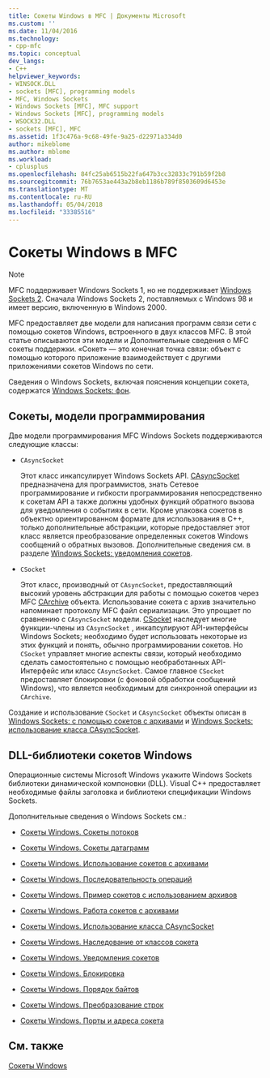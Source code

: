 ```yaml
---
title: Сокеты Windows в MFC | Документы Microsoft
ms.custom: ''
ms.date: 11/04/2016
ms.technology:
- cpp-mfc
ms.topic: conceptual
dev_langs:
- C++
helpviewer_keywords:
- WINSOCK.DLL
- sockets [MFC], programming models
- MFC, Windows Sockets
- Windows Sockets [MFC], MFC support
- Windows Sockets [MFC], programming models
- WSOCK32.DLL
- sockets [MFC], MFC
ms.assetid: 1f3c476a-9c68-49fe-9a25-d22971a334d0
author: mikeblome
ms.author: mblome
ms.workload:
- cplusplus
ms.openlocfilehash: 84fc25ab6515b22fa647b3cc32833c791b59f2b8
ms.sourcegitcommit: 76b7653ae443a2b8eb1186b789f8503609d6453e
ms.translationtype: MT
ms.contentlocale: ru-RU
ms.lasthandoff: 05/04/2018
ms.locfileid: "33385516"
---
```

# <a name="windows-sockets-in-mfc"></a>Сокеты Windows в MFC
> [!NOTE]
>  MFC поддерживает Windows Sockets 1, но не поддерживает [Windows Sockets 2](http://msdn.microsoft.com/library/windows/desktop/ms740673). Сначала Windows Sockets 2, поставляемых с Windows 98 и имеет версию, включенную в Windows 2000.  
  
 MFC предоставляет две модели для написания программ связи сети с помощью сокетов Windows, встроенного в двух классов MFC. В этой статье описываются эти модели и Дополнительные сведения о MFC сокеты поддержки. «Сокет» — это конечная точка связи: объект с помощью которого приложение взаимодействует с другими приложениями сокетов Windows по сети.  
  
 Сведения о Windows Sockets, включая пояснения концепции сокета, содержатся [Windows Sockets: фон](../mfc/windows-sockets-background.md).  
  
##  <a name="_core_sockets_programming_models"></a> Сокеты, модели программирования  
 Две модели программирования MFC Windows Sockets поддерживаются следующие классы:  
  
-   `CAsyncSocket`  
  
     Этот класс инкапсулирует Windows Sockets API. [CAsyncSocket](../mfc/reference/casyncsocket-class.md) предназначена для программистов, знать Сетевое программирование и гибкости программирования непосредственно к сокетам API а также должны удобных функций обратного вызова для уведомления о событиях в сети. Кроме упаковка сокетов в объектно ориентированном формате для использования в C++, только дополнительные абстракции, которые предоставляет этот класс является преобразование определенных сокетов Windows сообщений о обратных вызовов. Дополнительные сведения см. в разделе [Windows Sockets: уведомления сокетов](../mfc/windows-sockets-socket-notifications.md).  
  
-   `CSocket`  
  
     Этот класс, производный от `CAsyncSocket`, предоставляющий высокий уровень абстракции для работы с помощью сокетов через MFC [CArchive](../mfc/reference/carchive-class.md) объекта. Использование сокета с архив значительно напоминает протоколу MFC файл сериализации. Это упрощает по сравнению с `CAsyncSocket` модели. [CSocket](../mfc/reference/csocket-class.md) наследует многие функции-члены из `CAsyncSocket` , инкапсулируют API-интерфейсы Windows Sockets; необходимо будет использовать некоторые из этих функций и понять, обычно программировании сокетов. Но `CSocket` управляет многие аспекты связи, который необходимо сделать самостоятельно с помощью необработанных API-Интерфейс или класс `CAsyncSocket`. Самое главное `CSocket` предоставляет блокировки (с фоновой обработки сообщений Windows), что является необходимым для синхронной операции из `CArchive`.  
  
 Создание и использование `CSocket` и `CAsyncSocket` объекты описан в [Windows Sockets: с помощью сокетов с архивами](../mfc/windows-sockets-using-sockets-with-archives.md) и [Windows Sockets: использование класса CAsyncSocket](../mfc/windows-sockets-using-class-casyncsocket.md).  
  
##  <a name="_core_mfc_socket_samples_and_windows_sockets_dlls"></a> DLL-библиотеки сокетов Windows  
 Операционные системы Microsoft Windows укажите Windows Sockets библиотеки динамической компоновки (DLL). Visual C++ предоставляет необходимые файлы заголовка и библиотеки спецификации Windows Sockets.  
  
 Дополнительные сведения о Windows Sockets см.:  
  
-   [Сокеты Windows. Сокеты потоков](../mfc/windows-sockets-stream-sockets.md)  
  
-   [Сокеты Windows. Сокеты датаграмм](../mfc/windows-sockets-datagram-sockets.md)  
  
-   [Сокеты Windows. Использование сокетов с архивами](../mfc/windows-sockets-using-sockets-with-archives.md)  
  
-   [Сокеты Windows. Последовательность операций](../mfc/windows-sockets-sequence-of-operations.md)  
  
-   [Сокеты Windows. Пример сокетов с использованием архивов](../mfc/windows-sockets-example-of-sockets-using-archives.md)  
  
-   [Сокеты Windows. Работа сокетов с архивами](../mfc/windows-sockets-how-sockets-with-archives-work.md)  
  
-   [Сокеты Windows. Использование класса CAsyncSocket](../mfc/windows-sockets-using-class-casyncsocket.md)  
  
-   [Сокеты Windows. Наследование от классов сокета](../mfc/windows-sockets-deriving-from-socket-classes.md)  
  
-   [Сокеты Windows. Уведомления сокетов](../mfc/windows-sockets-socket-notifications.md)  
  
-   [Сокеты Windows. Блокировка](../mfc/windows-sockets-blocking.md)  
  
-   [Сокеты Windows. Порядок байтов](../mfc/windows-sockets-byte-ordering.md)  
  
-   [Сокеты Windows. Преобразование строк](../mfc/windows-sockets-converting-strings.md)  
  
-   [Сокеты Windows. Порты и адреса сокета](../mfc/windows-sockets-ports-and-socket-addresses.md)  
  
## <a name="see-also"></a>См. также  
 [Сокеты Windows](../mfc/windows-sockets.md)

